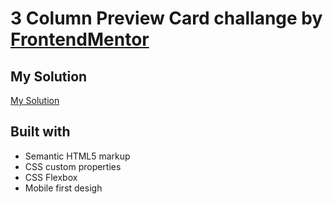 # 3 Column Preview Card challange by [FrontendMentor](https://www.frontendmentor.io)

## My Solution
[My Solution](/img.desktop-3-column-screenshot)    

## Built with
- Semantic HTML5 markup
- CSS custom properties
- CSS Flexbox
- Mobile first desigh
